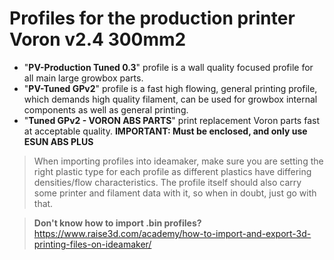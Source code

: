 

# Profiles for the production printer Voron v2.4 300mm2


- "**PV-Production Tuned 0.3**" profile is a wall quality focused profile for all main large growbox parts.
- "**PV-Tuned GPv2**" profile is a fast high flowing, general printing profile, which demands high quality filament, can be used for growbox internal components as well as general printing. 
- "**Tuned GPv2 - VORON ABS PARTS**" print replacement Voron parts fast at acceptable quality. **IMPORTANT: Must be enclosed, and only use ESUN ABS PLUS**


> When importing profiles into ideamaker, make sure you are setting the right plastic type for each profile as different plastics have differing densities/flow characteristics. The profile itself should also carry some printer and filament data with it, so when in doubt, just go with that.

> **Don't know how to import .bin profiles?** https://www.raise3d.com/academy/how-to-import-and-export-3d-printing-files-on-ideamaker/
